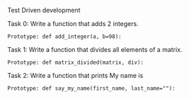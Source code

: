 Test Driven development

Task 0: Write a function that adds 2 integers.

    Prototype: def add_integer(a, b=98):

Task 1: Write a function that divides all elements of a matrix.

    Prototype: def matrix_divided(matrix, div):

Task 2: Write a function that prints My name is <first name> <last name>

    Prototype: def say_my_name(first_name, last_name=""):